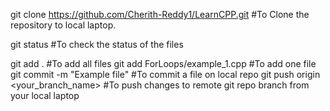git clone https://github.com/Cherith-Reddy1/LearnCPP.git    #To Clone the repository to local laptop.

git status   #To check the status of the files

git add .    #To add all files
git add ForLoops/example_1.cpp   #To add one file
git commit -m "Example file"     #To commit a file on local repo
git push origin <your_branch_name>  #To push changes to remote git repo branch from your local laptop
